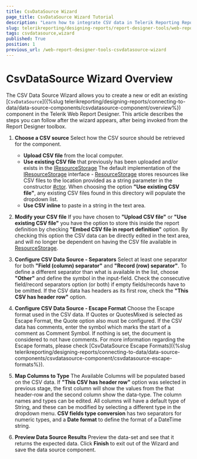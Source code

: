 ```yaml
---
title: CsvDataSource Wizard
page_title: CsvDataSource Wizard Tutorial
description: "Learn how to integrate CSV data in Telerik Reporting Report with the dedicated CsvDataSource Wizard of the Web Report Designer."
slug: telerikreporting/designing-reports/report-designer-tools/web-report-designer/tools/csvdatasource-wizard
tags: csvdatasource,wizard
published: True
position: 1
previous_url: /web-report-designer-tools-csvdatasource-wizard
---
```


# CsvDataSource Wizard Overview

The CSV Data Source Wizard allows you to create a new or edit an existing [`CsvDataSource`]({%slug telerikreporting/designing-reports/connecting-to-data/data-source-components/csvdatasource-component/overview%}) component in the Telerik Web Report Designer. This article describes the steps you can follow after the wizard appears, after being invoked from the Report Designer toolbox.

1. __Choose a CSV source__ Select how the CSV source should be retrieved for the component.

	+ __Upload CSV file__ from the local computer.
	+ __Use existing CSV file__ that previously has been uploaded and/or exists in the [IResourceStorage](/api/Telerik.WebReportDesigner.Services.IResourceStorage) The default implementation of the [IResourceStorage](/api/Telerik.WebReportDesigner.Services.IResourceStorage) interface - [ResourceStorage](/api/Telerik.WebReportDesigner.Services.ResourceStorage) stores resources like CSV files to the location provided as a string parameter in the constructor [#ctor](/api/Telerik.WebReportDesigner.Services.ResourceStorage#Telerik_WebReportDesigner_Services_ResourceStorage_#ctor_System_String_). When choosing the option __"Use existing CSV file"__, any existing CSV files found in this directory will populate the dropdown list.
	+ __Use CSV inline__ to paste in a string in the text area.

1. __Modify your CSV file__ If you have chosen to __"Upload CSV file"__ or __"Use existing CSV file"__ you have the option to store this inside the report definition by checking __"Embed CSV file in report definition"__ option. By checking this option the CSV data can be directly edited in the text area, and will no longer be dependent on having the CSV file available in [ResourceStorage](/api/Telerik.WebReportDesigner.Services.ResourceStorage).
1. __Configure CSV Data Source - Separators__ Select at least one separator for both __"Field (column) separator"__ and __"Record (row) separator"__. To define a different separator than what is available in the list, choose __"Other"__ and define the symbol in the input-field. Check the consecutive field/record separators option (or both) if empty fields/records have to be omitted. If the CSV data has headers as its first row, check the __"This CSV has header row"__ option.
1. __Configure CSV Data Source - Escape Format__ Choose the Escape format used in the CSV data. If Quotes or QuotesMixed is selected as Escape Format, the Quote option also must be configured. If the CSV data has comments, enter the symbol which marks the start of a comment as Comment Symbol. If nothing is set, the document is considered to not have comments. For more information regarding the Escape formats, please check [CsvDataSource Escape Formats]({%slug telerikreporting/designing-reports/connecting-to-data/data-source-components/csvdatasource-component/csvdatasource-escape-formats%}).
1. __Map Columns to Type__ The Available Columns will be populated based on the CSV data. If __"This CSV has header row"__ option was selected in previous stage, the first column will show the values from the that header-row and the second column show the data-type. The column names and types can be edited. All columns will have a default type of String, and these can be modified by selecting a different type in the dropdown menu. __CSV fields type conversion__ has two separators for numeric types, and a __Date format__ to define the format of a DateTime string.
1. __Preview Data Source Results__ Preview the data-set and see that it returns the expected data. Click __Finish__ to exit out of the Wizard and save the data source component.

